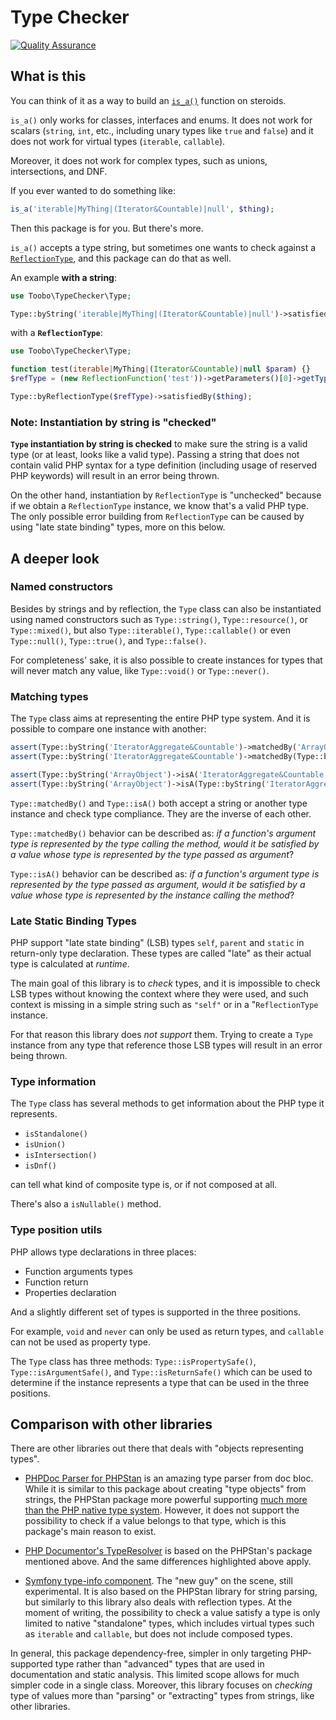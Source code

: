 # Type Checker

[![Quality Assurance](https://github.com/Toobo/TypeChecker/actions/workflows/quality-assurance.yml/badge.svg)](https://github.com/Toobo/TypeChecker/actions/workflows/quality-assurance.yml)

## What is this

You can think of it as a way to build an [`is_a()`](https://www.php.net/manual/it/function.is-a.php) function on steroids.

`is_a()` only works for classes, interfaces and enums. It does not work for scalars (`string`, `int`, etc., including unary types like `true` and `false`) and it does not work for virtual types (`iterable`, `callable`).

Moreover, it does not work for complex types, such as unions, intersections, and DNF.

If you ever wanted to do something like:

```php
is_a('iterable|MyThing|(Iterator&Countable)|null', $thing);
```

Then this package is for you. But there's more.

`is_a()` accepts a type string, but sometimes one wants to check against a [`ReflectionType`](https://www.php.net/manual/it/class.reflectiontype.php), and this package can do that as well.

An example **with a string**:

```php
use Toobo\TypeChecker\Type;

Type::byString('iterable|MyThing|(Iterator&Countable)|null')->satisfiedBy($thing);
```

with a **`ReflectionType`**:

```php
use Toobo\TypeChecker\Type;

function test(iterable|MyThing|(Iterator&Countable)|null $param) {}
$refType = (new ReflectionFunction('test'))->getParameters()[0]->getType();

Type::byReflectionType($refType)->satisfiedBy($thing);
```


### Note: Instantiation by string is "checked"

**`Type` instantiation by string is checked** to make sure the string is a valid type (or at least, looks like a valid type). Passing a string that does not contain valid PHP syntax for a type definition (including usage of reserved PHP keywords) will result in an error being thrown.

On the other hand, instantiation by `ReflectionType` is "unchecked" because if we obtain a `ReflectionType` instance, we know that's a valid PHP type. The only possible error building from `ReflectionType` can be caused by using "late state binding" types, more on this below.


## A deeper look



### Named constructors

Besides by strings and by reflection, the `Type` class can also be instantiated using named constructors such as `Type::string()`, `Type::resource()`, or `Type::mixed()`, but also `Type::iterable()`, `Type::callable()` or even `Type::null()`, `Type::true()`, and `Type::false()`.

For completeness' sake, it is also possible to create instances for types that will never match any value, like `Type::void()` or `Type::never()`.



### Matching types

The `Type` class aims at representing the entire PHP type system. And it is possible to compare one instance with another:

```php
assert(Type::byString('IteratorAggregate&Countable')->matchedBy('ArrayObject'));
assert(Type::byString('IteratorAggregate&Countable')->matchedBy(Type::byString('ArrayObject')));

assert(Type::byString('ArrayObject')->isA('IteratorAggregate&Countable'));
assert(Type::byString('ArrayObject')->isA(Type::byString('IteratorAggregate&Countable')));
```

`Type::matchedBy()` and `Type::isA()` both accept a string or another type instance and check type compliance. They are the inverse of each other.

`Type::matchedBy()` behavior can be described as: _if a function's argument type is represented by the type calling the method, would it be satisfied by a value whose type is represented by the type passed as argument_?

`Type::isA()` behavior can be described as: _if a function's argument type is represented by the type passed as argument, would it be satisfied by a value whose type is represented by the instance calling the method_?


### Late Static Binding Types

PHP support "late state binding" (LSB) types `self`, `parent` and `static` in return-only type declaration. These types are called "late" as their actual type is calculated at _runtime_.

The main goal of this library is to _check_ types, and it is impossible to check LSB types without knowing the context where they were used, and such context is missing in a simple string such as `"self"` or in a "`ReflectionType` instance.

For that reason this library does *not support* them. Trying to create a `Type` instance from any type that reference those LSB types will result in an error being thrown.

### Type information

The `Type` class has several methods to get information about the PHP type it represents.

- `isStandalone()`
- `isUnion()`
- `isIntersection()`
- `isDnf()`

can tell what kind of composite type is, or if not composed at all.

There's also a `isNullable()` method.



### Type position utils

PHP allows type declarations in three places:

- Function arguments types
- Function return
- Properties declaration

And a slightly different set of types is supported in the three positions.

For example, `void` and `never` can only be used as return types, and `callable` can not be used as property type.

The `Type` class has three methods: `Type::isPropertySafe()`, `Type::isArgumentSafe()`, and `Type::isReturnSafe()` which can be used to determine if the instance represents a type that can be used in the three positions.



## Comparison with other libraries

There are other libraries out there that deals with "objects representing types".

- [PHPDoc Parser for PHPStan](https://github.com/phpstan/phpdoc-parser) is an amazing type parser  from doc bloc. While it is similar to this package about creating "type objects" from strings,
  the PHPStan package more powerful supporting [much more than the PHP native type system](https://phpstan.org/writing-php-code/phpdoc-types).
  However, it does not support the possibility to check if a value belongs to that type, which is this package's main reason to exist.
  
- [PHP Documentor's TypeResolver](https://github.com/phpDocumentor/TypeResolver) is based on the PHPStan's package mentioned above. And the same differences highlighted above apply.
  
- [Symfony type-info component](https://github.com/symfony/type-info). The "new guy" on the scene, still experimental. It is also based on the PHPStan library for string parsing, but similarly
  to this library also deals with reflection types. At the moment of writing, the possibility to check a value satisfy a type is only limited to native "standalone" types, which includes virtual types such as `iterable` and `callable`, but does not include composed types.

In general, this package dependency-free, simpler in only targeting PHP-supported type rather than "advanced" types that are used in documentation and static analysis. This limited scope allows for much simpler code in a single class. Moreover, this library focuses on _checking_ type of values more than "parsing" or "extracting" types from strings, like other libraries.
